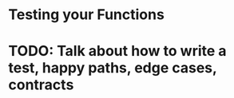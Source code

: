 # Testing your Functions

# TODO: Talk about how to write a test, happy paths, edge cases, contracts
